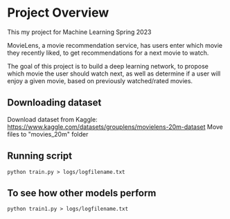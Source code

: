 # Project Overview
This my project for Machine Learning Spring 2023

MovieLens, a movie recommendation service, has users enter which movie they recently liked, to get recommendations for a next movie to watch.

The goal of this project is to build a deep learning network, to propose which movie the user should watch next, as well as determine if a user will enjoy a given movie, based on previously watched/rated movies.

## Downloading dataset
Download dataset from Kaggle: https://www.kaggle.com/datasets/grouplens/movielens-20m-dataset
Move files to "movies_20m" folder

## Running script
```
python train.py > logs/logfilename.txt
```
## To see how other models perform
```
python train1.py > logs/logfilename.txt
```
